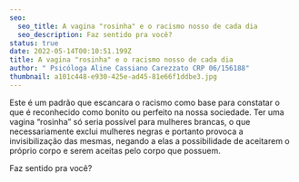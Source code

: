 ```yaml
---
seo:
  seo_title: A vagina "rosinha" e o racismo nosso de cada dia
  seo_description: Faz sentido pra você?
status: true
date: 2022-05-14T00:10:51.199Z
title: A vagina "rosinha" e o racismo nosso de cada dia
author: " Psicóloga Aline Cassiano Carezzato CRP 06/156188"
thumbnail: a101c448-e930-425e-ad45-81e66f1ddbe3.jpg
---
```

Este é um padrão que escancara o racismo como base para constatar o que é reconhecido como bonito ou perfeito na nossa sociedade. 
Ter uma vagina “rosinha” só seria possível para mulheres brancas, o que necessariamente exclui mulheres negras e portanto provoca a invisibilização das mesmas, negando a elas a possibilidade de aceitarem o próprio corpo e serem aceitas pelo corpo que possuem.

Faz sentido pra você?